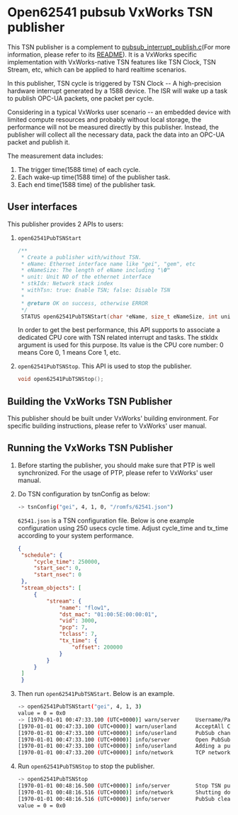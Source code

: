 # Open62541 pubsub VxWorks TSN publisher

This TSN publisher is a complement to [pubsub_interrupt_publish.c](../pubsub_interrupt_publish.c)(For more information, please refer to its [README](../README.md)). It is
a VxWorks specific implementation with VxWorks-native TSN features like TSN Clock, TSN Stream, etc, which can be applied to hard realtime scenarios.

In this publisher, TSN cycle is triggered by TSN Clock -- A high-precision hardware interrupt generated by a 1588 device. The ISR will wake up a task to publish OPC-UA packets, one packet per cycle.

Considering in a typical VxWorks user scenario -- an embedded device with limited compute resources and probably without local storage, the performance will not be measured directly by this publisher. Instead, the publisher will collect all the necessary data, pack the data into an OPC-UA packet and publish it.

The measurement data includes:

1. The trigger time(1588 time) of each cycle.
2. Each wake-up time(1588 time) of the publisher task.
3. Each end time(1588 time) of the publisher task.

## User interfaces

This publisher provides 2 APIs to users:

1. `open62541PubTSNStart`

   ```C
   /**
    * Create a publisher with/without TSN.
    * eName: Ethernet interface name like "gei", "gem", etc
    * eNameSize: The length of eName including "\0"
    * unit: Unit NO of the ethernet interface
    * stkIdx: Network stack index
    * withTsn: true: Enable TSN; false: Disable TSN
    *
    * @return OK on success, otherwise ERROR
    */
    STATUS open62541PubTSNStart(char *eName, size_t eNameSize, int unit, uint32_t stkIdx, bool withTsn);
   ```

   In order to get the best performance, this API supports to associate a dedicated CPU core with TSN related interrupt and tasks. The stkIdx argument is used for this purpose. Its value is the CPU core number: 0 means Core 0, 1 means Core 1, etc.

2. `open62541PubTSNStop`. This API is used to stop the publisher.

   ```C
   void open62541PubTSNStop();
   ```

## Building the VxWorks TSN Publisher

This publisher should be built under VxWorks' building environment. For specific building instructions, please refer to VxWorks' user manual.

## Running the VxWorks TSN Publisher

1. Before starting the publisher, you should make sure that PTP is well synchronized. For the usage of PTP, please refer to VxWorks' user manual.
2. Do TSN configuration by tsnConfig as below:

   ```sh
   -> tsnConfig("gei", 4, 1, 0, "/romfs/62541.json")
   ```

   `62541.json` is a TSN configuration file. Below is one example configuration using 250 usecs cycle time. Adjust cycle_time and tx_time according to your system performance.

   ```json
   {
    "schedule": {
        "cycle_time": 250000,
        "start_sec": 0,
        "start_nsec": 0
    },
    "stream_objects": [
        {
            "stream": {
                "name": "flow1",
                "dst_mac": "01:00:5E:00:00:01",
                "vid": 3000,
                "pcp": 7,
                "tclass": 7,
                "tx_time": {
                    "offset": 200000
                }
            }
        }
    ]
    }
   ```

3. Then run `open62541PubTSNStart`. Below is an example.

   ```sh
   -> open62541PubTSNStart("gei", 4, 1, 3)
   value = 0 = 0x0
   -> [1970-01-01 00:47:33.100 (UTC+0000)] warn/server     Username/Password configured, but no encrypting SecurityPolicy. This can leak credentials on the ne.
   [1970-01-01 00:47:33.100 (UTC+0000)] warn/userland      AcceptAll Certificate Verification. Any remote certificate will be accepted.
   [1970-01-01 00:47:33.100 (UTC+0000)] info/userland      PubSub channel requested
   [1970-01-01 00:47:33.100 (UTC+0000)] info/server        Open PubSub ethernet connection.
   [1970-01-01 00:47:33.100 (UTC+0000)] info/userland      Adding a publisher with a cycle time of 0.250000 milliseconds
   [1970-01-01 00:47:33.200 (UTC+0000)] info/network       TCP network layer listening on opc.tcp://vxWorks:4840/
   ```

4. Run `open62541PubTSNStop` to stop the publisher.

   ```sh
   -> open62541PubTSNStop
   [1970-01-01 00:48:16.500 (UTC+0000)] info/server        Stop TSN publisher
   [1970-01-01 00:48:16.516 (UTC+0000)] info/network       Shutting down the TCP network layer
   [1970-01-01 00:48:16.516 (UTC+0000)] info/server        PubSub cleanup was called.
   value = 0 = 0x0
   ```
